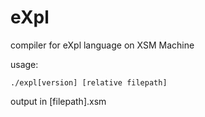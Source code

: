 # eXpl
compiler for eXpl language on XSM Machine

usage:
```
./expl[version] [relative filepath]
```

output in [filepath].xsm
